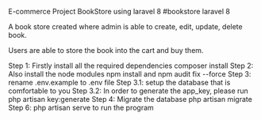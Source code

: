 E-commerce Project BookStore using laravel 8
#bookstore laravel 8


A book store created where admin is able to create, edit, update, delete book.

Users are able to store the book into the cart and buy them.


Step 1: Firstly install all the required dependencies composer install
Step 2: Also install the node modules npm install and npm audit fix --force
Step 3: rename .env.example to .env file
Step 3.1: setup the database that is comfortable to you
Step 3.2: In order to generate the app_key, please run php artisan key:generate
Step 4: Migrate the database php artisan migrate
Step 6: php artisan serve to run the program

